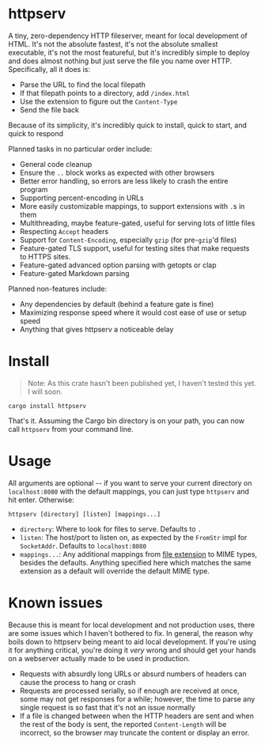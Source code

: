 # httpserv

A tiny, zero-dependency HTTP fileserver, meant for local development of HTML.
It's not the absolute fastest, it's not the absolute smallest executable, it's
not the most featureful, but it's incredibly simple to deploy and does almost
nothing but just serve the file you name over HTTP. Specifically, all it does
is:

- Parse the URL to find the local filepath
- If that filepath points to a directory, add `/index.html`
- Use the extension to figure out the `Content-Type`
- Send the file back

Because of its simplicity, it's incredibly quick to install, quick to start,
and quick to respond

Planned tasks in no particular order include:

- General code cleanup
- Ensure the `..` block works as expected with other browsers
- Better error handling, so errors are less likely to crash the entire program
- Supporting percent-encoding in URLs
- More easily customizable mappings, to support extensions with `.`s in them
- Multithreading, maybe feature-gated, useful for serving lots of little files
- Respecting `Accept` headers
- Support for `Content-Encoding`, especially `gzip` (for pre-`gzip`'d files)
- Feature-gated TLS support, useful for testing sites that make requests to
  HTTPS sites.
- Feature-gated advanced option parsing with getopts or clap
- Feature-gated Markdown parsing

Planned non-features include:

- Any dependencies by default (behind a feature gate is fine)
- Maximizing response speed where it would cost ease of use or setup speed
- Anything that gives httpserv a noticeable delay

# Install

> Note: As this crate hasn't been published yet, I haven't tested this yet. I
> will soon.

```
cargo install httpserv
```

That's it. Assuming the Cargo bin directory is on your path, you can now call
`httpserv` from your command line.

# Usage

All arguments are optional -- if you want to serve your current directory on
`localhost:8080` with the default mappings, you can just type `httpserv` and
hit enter. Otherwise:

```
httpserv [directory] [listen] [mappings...]
```

* `directory`: Where to look for files to serve. Defaults to `.`
* `listen`: The host/port to listen on, as expected by the `FromStr` impl for
  `SocketAddr`. Defaults to `localhost:8080`
* `mappings...`: Any additional mappings from [file extension][ext] to MIME
  types, besides the defaults. Anything specified here which matches the same
  extension as a default will override the default MIME type.

 [ext]: https://doc.rust-lang.org/std/path/struct.Path.html#method.extension

# Known issues

Because this is meant for local development and not production uses, there are
some issues which I haven't bothered to fix. In general, the reason why boils
down to httpserv being meant to aid local development. If you're using it for
anything critical, you're doing it _very_ wrong and should get your hands on a
webserver actually made to be used in production.

- Requests with absurdly long URLs or absurd numbers of headers can cause the
  process to hang or crash
- Requests are processed serially, so if enough are received at once, some may
  not get responses for a while; however, the time to parse any single request
  is so fast that it's not an issue normally
- If a file is changed between when the HTTP headers are sent and when the
  rest of the body is sent, the reported `Content-Length` will be incorrect,
  so the browser may truncate the content or display an error.
